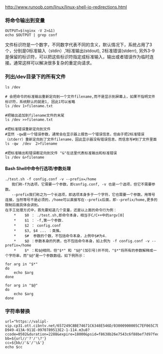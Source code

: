 http://www.runoob.com/linux/linux-shell-io-redirections.html <br>

### 将命令输出到变量
```
OUTPUT=$(nginx -V 2>&1)
echo $OUTPUT | grep conf
```

文件标识符是一个数字，不同数字代表不同的含义，默认情况下，系统占用了3个，分别是0标准输入（stdin）,1标准输出(stdout), 2标准错误(stderr), 另外3-9是保留的标识符，可以把这些标识符指定成标准输入，输出或者错误作为临时连接。通常这样可以解决很多复杂的重定向请求。

### 列出/dev目录下的所有文件

```
ls /dev   

# 会把命令的标准输出重新定向到一个文件filename,而不是显示到屏幕上，如果不指明文件标识符，系统默认的就是1, 因此1可以省略
ls /dev 1>filename.txt

#把输出追加到filename文件的末尾
ls /dev >>filename.txt

#把标准错误重新定向到文件 
#显然 -qw是一个错误参数，通常会在显示器上报告一个错误信息，但由于把2标准错误（stderr）重新定向到了文件filename，因此显示器没有错误信息，而信息写#到了文件里面
ls -qw  /dev  2>filename

#把标准输出和错误都定向到文件 "&"在这里代表标准输出和标准错误
ls /dev &>filename
```

#### Bash Shell中命令行选项/参数处理

```
./test.sh -f config.conf -v --prefix=/home
   我们称-f为选项，它需要一个参数，即config.conf, -v 也是一个选项，但它不需要参数。
   --prefix我们称之为一个长选项，即选项本身多于一个字符，它也需要一个参数，用等号连接，当然等号不是必须的，/home可以直接写在--prefix后面，即--prefix/home,更多的限制后面具体会讲到。
在手工处理方式中，首先要知道几个变量，还是以上面的命令行为例：
    *    $0 ： ./test.sh,即命令本身，相当于C/C++中的argv[0]
    *    $1 ： -f,第一个参数.
    *    $2 ： config.conf
    *    $3, $4 ... ：类推。
    *    $#  参数的个数，不包括命令本身，上例中$#为4.
    *    $@ ：参数本身的列表，也不包括命令本身，如上例为 -f config.conf -v --prefix=/home
    *    $* ：和$@相同，但"$*" 和 "$@"(加引号)并不同，"$*"将所有的参数解释成一个字符串，而"$@"是一个参数数组。如下例所示：

for arg in "$*"
do
    echo $arg
done

for arg in "$@"
do
    echo $arg
done

```


### 字符串替换

```
url="https://valipl-vip.cp31.ott.cibntv.net/657249C8BE74671C6348E546D/03000900005C7EF065C7D9A4D899D52DDB0CEC-D949-413A-911E-0970789513E2-1-114.m3u8?ccode=0502&duration=2288&expire=18000&psid=f8638b26e7543c6f88bef7d97fede9de&ups_client_netip=d20c3069&ups_ts=1553050376&ups_userid=1487395092&utid=ht9vFIwvAD0CAXtxJLYjKz48&vid=XMzk1MjYwNTgxNg&vkey=A6092019c29c865018540558e45a6bb59&sm=1&operate_type=1"
bb=${url//'?'/'\?'}
cc=${bb//'&'/'\&'}
echo $cc

```






